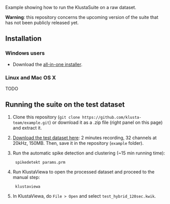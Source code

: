 Example showing how to run the KlustaSuite on a raw dataset.

**Warning**: this repository concerns the upcoming version of the suite that has not been publicly released yet.



## Installation

### Windows users

* Download the [all-in-one installer](https://drive.google.com/file/d/0BwTrbfNJNihcZlVRT01oUVowalE/edit?usp=sharing).


### Linux and Mac OS X

TODO



## Running the suite on the test dataset

1. Clone this repository (`git clone https://github.com/klusta-team/example.git`) or download it as a .zip file (right panel on this page) and extract it.

2. [Download the test dataset here](https://drive.google.com/file/d/0BwTrbfNJNihcYV9uTVVNcjJ0dGs/edit?usp=sharing): 2 minutes recording, 32 channels at 20kHz, 150MB. Then, save it in the repository (`example` folder).

3. Run the automatic spike detection and clustering (~15 min running time):

        spikedetekt params.prm
        
4. Run KlustaViewa to open the processed dataset and proceed to the manual step:

        klustaviewa
        
5. In KlustaViewa, do `File > Open` and select `test_hybrid_120sec.kwik`.




